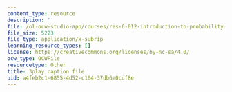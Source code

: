 ```yaml
---
content_type: resource
description: ''
file: /ol-ocw-studio-app/courses/res-6-012-introduction-to-probability-spring-2018/a4feb2c168554d52c16437db6e0cdf8e_JCQnsPggTp8.srt
file_size: 5223
file_type: application/x-subrip
learning_resource_types: []
license: https://creativecommons.org/licenses/by-nc-sa/4.0/
ocw_type: OCWFile
resourcetype: Other
title: 3play caption file
uid: a4feb2c1-6855-4d52-c164-37db6e0cdf8e
---
```

